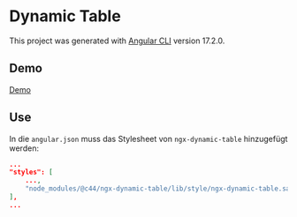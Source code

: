 # Dynamic Table

This project was generated with [Angular CLI](https://github.com/angular/angular-cli) version 17.2.0.

## Demo

[Demo](https://c44-org.github.io/ngx-dynamic-table/)

## Use

In die `angular.json` muss das Stylesheet von `ngx-dynamic-table` hinzugefügt werden:
```json
...
"styles": [
    ...,
    "node_modules/@c44/ngx-dynamic-table/lib/style/ngx-dynamic-table.sass"
],
...
```